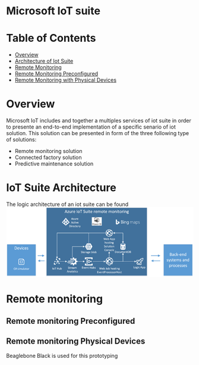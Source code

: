 Microsoft IoT suite
==
# Table of Contents
-  [Overview](#iotsuiteoverview)
-  [Architecture of Iot Suite](#iotsuitearchitecture)
-  [Remote Monitoring](#remotemonitoring)
-  [Remote Monitoring Preconfigured](#remotepreconfigred)
-  [Remote Monitoring with Physical Devices](#remotephysicaldevices)
    

<a name ="iotsuiteoverview"> </a>
# Overview
Microsoft IoT includes and together a multiples services of iot suite in order to presente an end-to-end implementation of a specific senario of  iot solution. This solution can be presented in form of the three  following type of solutions:
* Remote monitoring solution
* Connected factory solution
* Predictive maintenance solution

<a name ="iotsuitearchitecture"> </a>
# IoT Suite Architecture
The logic architecture of an iot suite can be found ![here](https://github.com/souareyo/azure_iot_bbb_setup/blob/master/iotsuite_architecture.png)

<a name ="remotemonitoring"> </a>
# Remote monitoring
<a name ="remotepreconfigred"> </a>
## Remote monitoring Preconfigured
<a name ="remotephysicaldevices"> </a>
## Remote monitoring Physical Devices
Beaglebone Black is used for this prototyping 
